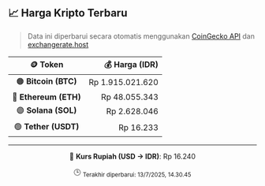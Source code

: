 

<!-- HARGA_KRIPTO -->
## 📈 Harga Kripto Terbaru

> Data ini diperbarui secara otomatis menggunakan [CoinGecko API](https://www.coingecko.com/) dan [exchangerate.host](https://exchangerate.host/)

<div align="center">

| 🪙 Token | 💰 Harga (IDR) |
|:------:|---------------:|
| 🟠 **Bitcoin (BTC)**   | Rp 1.915.021.620 |
| 🔵 **Ethereum (ETH)**  | Rp 48.055.343 |
| 🟣 **Solana (SOL)**    | Rp 2.628.046 |
| 🟢 **Tether (USDT)**   | Rp 16.233 |

---

💱 **Kurs Rupiah (USD → IDR)**: Rp 16.240

🕒 <sub>Terakhir diperbarui: 13/7/2025, 14.30.45</sub>

</div>
<!-- /HARGA_KRIPTO -->